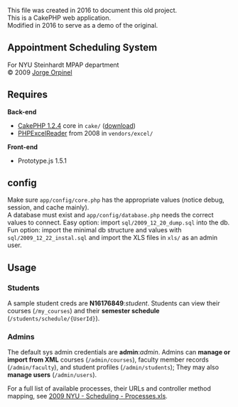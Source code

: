 This file was created in 2016 to document this old project.  
This is a CakePHP web application.  
Modified in 2016 to serve as a demo of the original.

## Appointment Scheduling System
For NYU Steinhardt MPAP department  
&copy; 2009 [Jorge Orpinel](http://jorge.orpinel.com)

## Requires

**Back-end**
* [CakePHP 1.2.4](http://book.cakephp.org/1.2/en/) core in `cake/` ([download](https://github.com/cakephp/cakephp/releases/tag/1.2.4))
* [PHPExcelReader](http://sourceforge.net/projects/phpexcelreader) from 2008 in `vendors/excel/`

**Front-end**
* Prototype.js 1.5.1

## config

Make sure `app/config/core.php` has the appropriate values (notice debug, session, and cache mainly).  
A database must exist and `app/config/database.php` needs the correct values to connect.
Easy option: import `sql/2009_12_20_dump.sql` into the db.
Fun option: import the minimal db structure and values with `sql/2009_12_22_instal.sql` and import the XLS files in `xls/` as an admin user.

## Usage

### Students

A sample student creds are **N16176849**:_student_. Students can view their courses (`/my_courses`) and their **semester schedule** (`/students/schedule/{UserId}`).

### Admins

The default sys admin credentials are **admin**:_admin_. Admins can **manage or import from XML** courses (`/admin/courses`), faculty member records (`/admin/faculty`), and student profiles (`/admin/students`); They may also **manage users** (`/admin/users`).

For a full list of available processes, their URLs and controller method mapping, see [2009 NYU - Scheduling - Processes.xls](https://1drv.ms/x/s!AgNFd02XYIc1hQzv5AWWhdMtGlM3).
